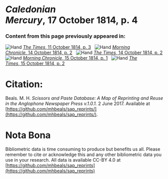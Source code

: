 # *Caledonian Mercury*, 17 October 1814, p. 4  
  
### Content from this page previously appeared in:  
![Hand](http://scissorsandpaste.net/wp-content/uploads/2017/06/smallhandpointer.png) [*The Times*, 11 October 1814, p. 3](https://mhbeals.github.io/sap_html/The-Times/The-Times-11-October-1814-p-3)  
![Hand](http://scissorsandpaste.net/wp-content/uploads/2017/06/smallhandpointer.png) [*Morning Chronicle*, 14 October 1814, p. 2](https://mhbeals.github.io/sap_html/Morning-Chronicle/Morning-Chronicle-14-October-1814-p-2)  
![Hand](http://scissorsandpaste.net/wp-content/uploads/2017/06/smallhandpointer.png) [*The Times*, 14 October 1814, p. 2](https://mhbeals.github.io/sap_html/The-Times/The-Times-14-October-1814-p-2)  
![Hand](http://scissorsandpaste.net/wp-content/uploads/2017/06/smallhandpointer.png) [*Morning Chronicle*, 15 October 1814, p. 1](https://mhbeals.github.io/sap_html/Morning-Chronicle/Morning-Chronicle-15-October-1814-p-1)  
![Hand](http://scissorsandpaste.net/wp-content/uploads/2017/06/smallhandpointer.png) [*The Times*, 15 October 1814, p. 2](https://mhbeals.github.io/sap_html/The-Times/The-Times-15-October-1814-p-2)  


# Citation: 

Beals. M. H. *Scissors and Paste Database: A Map of Reprinting and Reuse in the Anglophone Newspaper Press v.1.0.1.* 2 June 2017. Available at [https://github.com/mhbeals/sap_reprints/](https://github.com/mhbeals/sap_reprints/). 

# Nota Bona

Bibliometric data is time consuming to produce but benefits us all. Please remember to cite or acknowledge this and any other bibliometric data you use in your research. All data is available CC-BY 4.0 at [https://github.com/mhbeals/sap_reprints](https://github.com/mhbeals/sap_reprints)
